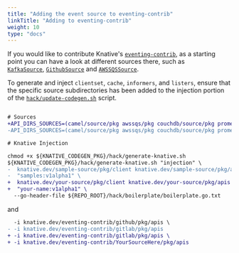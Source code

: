 ```yaml
---
title: "Adding the event source to eventing-contrib"
linkTitle: "Adding to eventing-contrib"
weight: 10
type: "docs"
---
```


If you would like to contribute Knative's [`eventing-contrib`](https://github.com/knative/eventing-contrib/), as a starting point you can 
have a look at different sources there, such as  
[`KafkaSource`](https://github.com/knative/eventing-contrib/tree/master/kafka/source), 
[`GithubSource`](https://github.com/knative/eventing-contrib/tree/master/github) and 
[`AWSSQSSource`](https://github.com/knative/eventing-contrib/tree/master/awssqs).

To generate and inject `clientset`, `cache`, `informers`, and `listers`, ensure that the specific source subdirectories has been added to the injection portion of the 
[`hack/update-codegen.sh`](https://github.com/knative/eventing-contrib/blob/master/hack/update-codegen.sh) script.

```patch

# Sources
+API_DIRS_SOURCES=(camel/source/pkg awssqs/pkg couchdb/source/pkg prometheus/pkg YourSourceHere/pkg)
-API_DIRS_SOURCES=(camel/source/pkg awssqs/pkg couchdb/source/pkg prometheus/pkg)

# Knative Injection

chmod +x ${KNATIVE_CODEGEN_PKG}/hack/generate-knative.sh
${KNATIVE_CODEGEN_PKG}/hack/generate-knative.sh "injection" \
-  knative.dev/sample-source/pkg/client knative.dev/sample-source/pkg/apis \
-  "samples:v1alpha1" \
+  knative.dev/your-source/pkg/client knative.dev/your-source/pkg/apis \
+  "your-name:v1alpha1" \
  --go-header-file ${REPO_ROOT}/hack/boilerplate/boilerplate.go.txt

```
and
```patch
  -i knative.dev/eventing-contrib/github/pkg/apis \
- -i knative.dev/eventing-contrib/gitlab/pkg/apis
+ -i knative.dev/eventing-contrib/gitlab/pkg/apis \
+ -i knative.dev/eventing-contrib/YourSourceHere/pkg/apis

```
